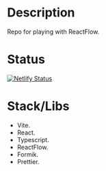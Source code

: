 # Description

Repo for playing with ReactFlow.

# Status

[![Netlify Status](https://api.netlify.com/api/v1/badges/cbb76fd3-13a9-426f-aad8-db08acee874c/deploy-status)](https://app.netlify.com/sites/reactflow-playground/deploys)

# Stack/Libs

- Vite.
- React.
- Typescript.
- ReactFlow.
- Formik.
- Prettier.

